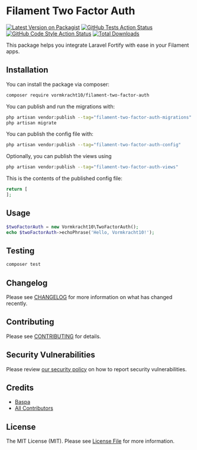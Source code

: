 # Filament Two Factor Auth 

[![Latest Version on Packagist](https://img.shields.io/packagist/v/vormkracht10/filament-two-factor-auth.svg?style=flat-square)](https://packagist.org/packages/vormkracht10/filament-two-factor-auth)
[![GitHub Tests Action Status](https://img.shields.io/github/actions/workflow/status/vormkracht10/filament-two-factor-auth/run-tests.yml?branch=main&label=tests&style=flat-square)](https://github.com/vormkracht10/filament-two-factor-auth/actions?query=workflow%3Arun-tests+branch%3Amain)
[![GitHub Code Style Action Status](https://img.shields.io/github/actions/workflow/status/vormkracht10/filament-two-factor-auth/fix-php-code-styling.yml?branch=main&label=code%20style&style=flat-square)](https://github.com/vormkracht10/filament-two-factor-auth/actions?query=workflow%3A"Fix+PHP+code+styling"+branch%3Amain)
[![Total Downloads](https://img.shields.io/packagist/dt/vormkracht10/filament-two-factor-auth.svg?style=flat-square)](https://packagist.org/packages/vormkracht10/filament-two-factor-auth)



This package helps you integrate Laravel Fortify with ease in your Filament apps. 

## Installation

You can install the package via composer:

```bash
composer require vormkracht10/filament-two-factor-auth
```

You can publish and run the migrations with:

```bash
php artisan vendor:publish --tag="filament-two-factor-auth-migrations"
php artisan migrate
```

You can publish the config file with:

```bash
php artisan vendor:publish --tag="filament-two-factor-auth-config"
```

Optionally, you can publish the views using

```bash
php artisan vendor:publish --tag="filament-two-factor-auth-views"
```

This is the contents of the published config file:

```php
return [
];
```

## Usage

```php
$twoFactorAuth = new Vormkracht10\TwoFactorAuth();
echo $twoFactorAuth->echoPhrase('Hello, Vormkracht10!');
```

## Testing

```bash
composer test
```

## Changelog

Please see [CHANGELOG](CHANGELOG.md) for more information on what has changed recently.

## Contributing

Please see [CONTRIBUTING](.github/CONTRIBUTING.md) for details.

## Security Vulnerabilities

Please review [our security policy](../../security/policy) on how to report security vulnerabilities.

## Credits

- [Baspa](https://github.com/vormkracht10)
- [All Contributors](../../contributors)

## License

The MIT License (MIT). Please see [License File](LICENSE.md) for more information.
